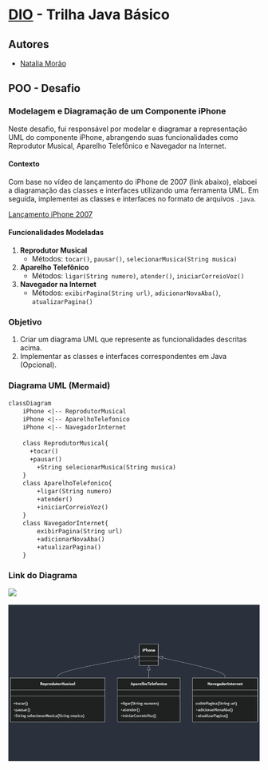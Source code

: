 # [DIO](www.dio.me) - Trilha Java Básico

## Autores
- [Natalia Morão](https://github.com/nataliamorao)

## POO - Desafio

### Modelagem e Diagramação de um Componente iPhone

Neste desafio, fui responsável por modelar e diagramar a representação UML do componente iPhone, abrangendo suas funcionalidades como Reprodutor Musical, Aparelho Telefônico e Navegador na Internet.

#### Contexto
Com base no vídeo de lançamento do iPhone de 2007 (link abaixo), elaboei a diagramação das classes e interfaces utilizando uma ferramenta UML. Em seguida, implementei as classes e interfaces no formato de arquivos `.java`.

[Lançamento iPhone 2007](https://www.youtube.com/watch?v=9ou608QQRq8)

#### Funcionalidades Modeladas
1. **Reprodutor Musical**
   - Métodos: `tocar()`, `pausar()`, `selecionarMusica(String musica)`
2. **Aparelho Telefônico**
   - Métodos: `ligar(String numero)`, `atender()`, `iniciarCorreioVoz()`
3. **Navegador na Internet**
   - Métodos: `exibirPagina(String url)`, `adicionarNovaAba()`, `atualizarPagina()`

### Objetivo
1. Criar um diagrama UML que represente as funcionalidades descritas acima.
2. Implementar as classes e interfaces correspondentes em Java (Opcional).

### Diagrama UML (Mermaid)
```mermaid
classDiagram
    iPhone <|-- ReprodutorMusical
    iPhone <|-- AparelhoTelefonico
    iPhone <|-- NavegadorInternet

    class ReprodutorMusical{
      +tocar()
      +pausar()
        +String selecionarMusica(String musica)     
    }
    class AparelhoTelefonico{
        +ligar(String numero)
        +atender()
        +iniciarCorreioVoz()
    }
    class NavegadorInternet{
        exibirPagina(String url)
        +adicionarNovaAba()
        +atualizarPagina()
    }
```

### Link do Diagrama


[![](https://mermaid.ink/img/pako:eNplksFugzAMhl8F5dRq7QugXartssOqap12mLi4xAVrwUYmqbZ2ffelQBkILsHOn_-z41xMLhZNanIHTfNMUChUGSfxo10pjMnj73qdvGGtYoMXfQ0N5eDmkk0Niq6Ud3R4FKZc5potnLAAK_rCHpXRZ9yJWvqccul2k-TBSw66WA5xDaEZJ2Jq75W4SJrIz0kYepNFn6_aaNlqu1PXMXte_mXk7aiItN6JQ4UqYzR4ZIvTcih6EOiTqCLJh5zvuxPs7EZGVPymA-kOCuKhi6BuArbU9bqVE2wOsJhWFcDRGe4Wd75ZmdhABWTj3FteZnyJFWYmjb8W9CszGd90EIex_-HcpF4DroxKKEqTHsE1MQq1jZ33j2bI1sCfIv8xWrpNtH9mt-X6B0AzzCY?type=png)](https://mermaid.live/edit#pako:eNplksFugzAMhl8F5dRq7QugXartssOqap12mLi4xAVrwUYmqbZ2ffelQBkILsHOn_-z41xMLhZNanIHTfNMUChUGSfxo10pjMnj73qdvGGtYoMXfQ0N5eDmkk0Niq6Ud3R4FKZc5potnLAAK_rCHpXRZ9yJWvqccul2k-TBSw66WA5xDaEZJ2Jq75W4SJrIz0kYepNFn6_aaNlqu1PXMXte_mXk7aiItN6JQ4UqYzR4ZIvTcih6EOiTqCLJh5zvuxPs7EZGVPymA-kOCuKhi6BuArbU9bqVE2wOsJhWFcDRGe4Wd75ZmdhABWTj3FteZnyJFWYmjb8W9CszGd90EIex_-HcpF4DroxKKEqTHsE1MQq1jZ33j2bI1sCfIv8xWrpNtH9mt-X6B0AzzCY)

![Diagrama](image.png)